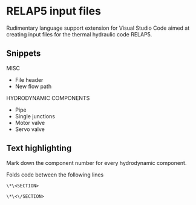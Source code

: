 # RELAP5 input files
Rudimentary language support extension for Visual Studio Code aimed at creating input files for the thermal hydraulic code RELAP5.

## Snippets
MISC
* File header
* New flow path

HYDRODYNAMIC COMPONENTS
* Pipe
* Single junctions
* Motor valve
* Servo valve



## Text highlighting
Mark down the component number for every hydrodynamic component.

Folds code between the following lines

```
\*\<SECTION>

\*\<\/SECTION>
```
